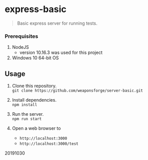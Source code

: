 # express-basic

> Basic express server for running tests.



### Prerequisites

1. NodeJS
	- version 10.16.3 was used for this project
2. Windows 10 64-bit OS



## Usage

1. Clone this repository.  
`git clone https://github.com/weaponsforge/server-basic.git`

2. Install dependencies.  
`npm install`

3. Run the server.  
`npm run start`

4. Open a web browser to  
   - `http://localhost:3000`
   - `http://localhost:3000/test`


20191030

